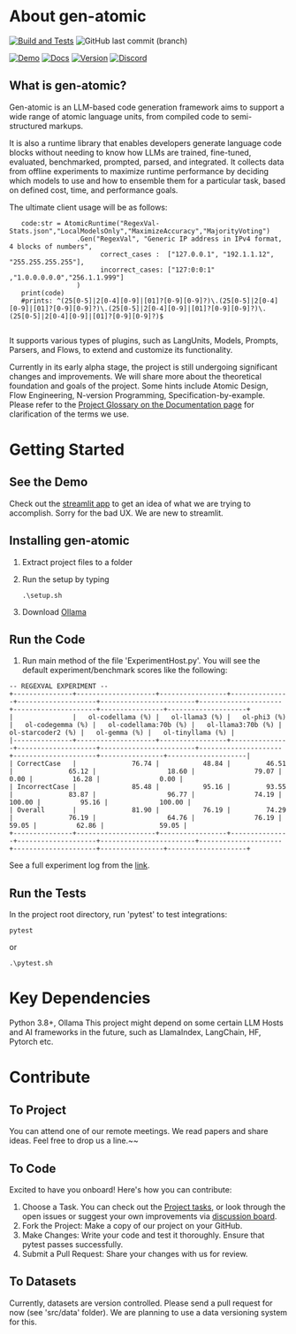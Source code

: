 # About gen-atomic

[![Build and Tests](https://github.com/gokhanercan/gen-atomic/actions/workflows/python-app.yml/badge.svg?branch=master)](https://github.com/gokhanercan/gen-atomic/actions/workflows/python-app.yml)
![GitHub last commit (branch)](https://img.shields.io/github/last-commit/gokhanercan/gen-atomic/master?style=flat)

[![Demo](https://img.shields.io/badge/Streamlit_Demo-Visit-blue.svg)](https://gen-atomic.streamlit.app/)
[![Docs](https://img.shields.io/badge/Docs-Visit-orange.svg)](https://github.com/gokhanercan/gen-atomic/blob/master/DOC.md)
[![Version](https://img.shields.io/badge/Version-early_alpha-yellow.svg)](https://github.com/gokhanercan/gen-atomic/blob/master/DOC.md)
[![Discord](https://dcbadge.limes.pink/api/server/bRCRNy4n4p?style=flat)](https://discord.gg/bRCRNy4n4p)


## What is gen-atomic?
Gen-atomic is an LLM-based code generation framework aims to support a wide range of atomic language units, from compiled code to semi-structured markups.

It is also a runtime library that enables developers generate language code blocks without needing to know how LLMs are trained, fine-tuned, evaluated, benchmarked, prompted, parsed, and integrated. It collects data from offline experiments to maximize runtime performance by deciding which models to use and how to ensemble them for a particular task, based on defined cost, time, and performance goals.

The ultimate client usage will be as follows: 
```
   code:str = AtomicRuntime("RegexVal-Stats.json","LocalModelsOnly","MaximizeAccuracy","MajorityVoting")
                 .Gen("RegexVal", "Generic IP address in IPv4 format, 4 blocks of numbers",
                       correct_cases :  ["127.0.0.1", "192.1.1.12", "255.255.255.255"],
                       incorrect_cases: ["127:0:0:1" ,"1.0.0.0.0.0","256.1.1.999"]
                 )
   print(code)
   #prints: ^(25[0-5]|2[0-4][0-9]|[01]?[0-9][0-9]?)\.(25[0-5]|2[0-4][0-9]|[01]?[0-9][0-9]?)\.(25[0-5]|2[0-4][0-9]|[01]?[0-9][0-9]?)\.(25[0-5]|2[0-4][0-9]|[01]?[0-9][0-9]?)$               
   
```
It supports various types of plugins, such as LangUnits, Models, Prompts, Parsers, and Flows, to extend and customize its functionality.

Currently in its early alpha stage, the project is still undergoing significant changes and improvements.
We will share more about the theoretical foundation and goals of the project. Some hints include Atomic Design, Flow Engineering, N-version Programming, Specification-by-example.
Please refer to the [Project Glossary on the Documentation page](DOC.md) for clarification of the terms we use. 

# Getting Started

## See the Demo

Check out the [streamlit app](https://gen-atomic.streamlit.app/) to get an idea of what we are trying to accomplish. Sorry for the bad UX. We are new to streamlit.

## Installing gen-atomic

1. Extract project files to a folder
2. Run the setup by typing

   ```
   .\setup.sh
   ```

3. Download [Ollama](https://ollama.com/download) 

## Run the Code

1. Run main method of the file 'ExperimentHost.py'. You will see the default experiment/benchmark scores like the following:

```
-- REGEXVAL EXPERIMENT --
+---------------+--------------------+-----------------+---------------+--------------------+------------------------+---------------------+---------------------+----------------+--------------------+
|               |   ol-codellama (%) |   ol-llama3 (%) |   ol-phi3 (%) |   ol-codegemma (%) |   ol-codellama:70b (%) |   ol-llama3:70b (%) |   ol-starcoder2 (%) |   ol-gemma (%) |   ol-tinyllama (%) |
|---------------+--------------------+-----------------+---------------+--------------------+------------------------+---------------------+---------------------+----------------+--------------------|
| CorrectCase   |              76.74 |           48.84 |         46.51 |              65.12 |                  18.60 |               79.07 |                0.00 |          16.28 |               0.00 |
| IncorrectCase |              85.48 |           95.16 |         93.55 |              83.87 |                  96.77 |               74.19 |              100.00 |          95.16 |             100.00 |
| Overall       |              81.90 |           76.19 |         74.29 |              76.19 |                  64.76 |               76.19 |               59.05 |          62.86 |              59.05 |
+---------------+--------------------+-----------------+---------------+--------------------+------------------------+---------------------+---------------------+----------------+--------------------+
```

See a full experiment log from the [link](Experiment.md).

## Run the Tests

In the project root directory, run 'pytest' to test integrations:

```
pytest
```

or

```
.\pytest.sh
```

# Key Dependencies

Python 3.8+, Ollama
This project might depend on some certain LLM Hosts and AI frameworks in the future, such as LlamaIndex, LangChain, HF, Pytorch etc.

# Contribute

## To Project

You can attend one of our remote meetings. We read papers and share ideas. Feel free to drop us a line.~~

## To Code

Excited to have you onboard! Here's how you can contribute:

1. Choose a Task. You can check out the [Project tasks](https://github.com/users/gokhanercan/projects/3), or look through the open issues or suggest your own improvements via [discussion board](https://github.com/gokhanercan/gen-atomic/discussions).
2. Fork the Project: Make a copy of our project on your GitHub.
3. Make Changes: Write your code and test it thoroughly. Ensure that pytest passes successfully.
4. Submit a Pull Request: Share your changes with us for review.

## To Datasets

Currently, datasets are version controlled. Please send a pull request for now (see 'src/data' folder). We are planning to use a data versioning system for this.
